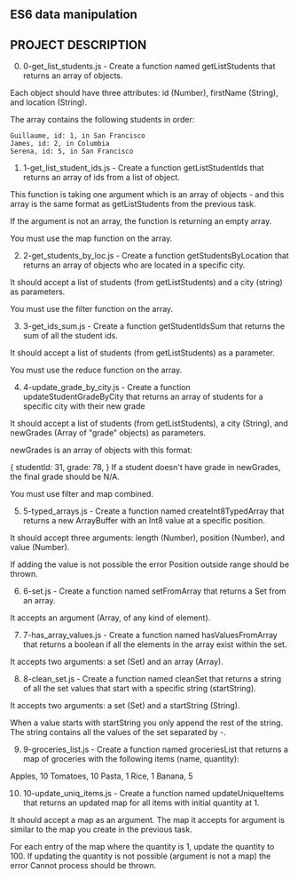 ## ES6 data manipulation

## PROJECT DESCRIPTION

0. 0-get_list_students.js - Create a function named getListStudents that returns an array of objects.

Each object should have three attributes: id (Number), firstName (String), and location (String).

The array contains the following students in order:

    Guillaume, id: 1, in San Francisco
    James, id: 2, in Columbia
    Serena, id: 5, in San Francisco

1. 1-get_list_student_ids.js - Create a function getListStudentIds that returns an array of ids from a list of object.

This function is taking one argument which is an array of objects - and this array is the same format as getListStudents from the previous task.

If the argument is not an array, the function is returning an empty array.

You must use the map function on the array.

2. 2-get_students_by_loc.js - Create a function getStudentsByLocation that returns an array of objects who are located in a specific city.

It should accept a list of students (from getListStudents) and a city (string) as parameters.

You must use the filter function on the array.

3. 3-get_ids_sum.js - Create a function getStudentIdsSum that returns the sum of all the student ids.

It should accept a list of students (from getListStudents) as a parameter.

You must use the reduce function on the array.

4. 4-update_grade_by_city.js - Create a function updateStudentGradeByCity that returns an array of students for a specific city with their new grade

It should accept a list of students (from getListStudents), a city (String), and newGrades (Array of \"grade\" objects) as parameters.

newGrades is an array of objects with this format:

  {
      studentId: 31,
      grade: 78,
  }
If a student doesn\'t have grade in newGrades, the final grade should be N/A.

You must use filter and map combined.

5. 5-typed_arrays.js - Create a function named createInt8TypedArray that returns a new ArrayBuffer with an Int8 value at a specific position.

It should accept three arguments: length (Number), position (Number), and value (Number).

If adding the value is not possible the error Position outside range should be thrown.

6. 6-set.js - Create a function named setFromArray that returns a Set from an array.

It accepts an argument (Array, of any kind of element).

7. 7-has_array_values.js - Create a function named hasValuesFromArray that returns a boolean if all the elements in the array exist within the set.

It accepts two arguments: a set (Set) and an array (Array).

8. 8-clean_set.js - Create a function named cleanSet that returns a string of all the set values that start with a specific string (startString).

It accepts two arguments: a set (Set) and a startString (String).

When a value starts with startString you only append the rest of the string. The string contains all the values of the set separated by -.

9. 9-groceries_list.js - Create a function named groceriesList that returns a map of groceries with the following items (name, quantity):

Apples, 10
Tomatoes, 10
Pasta, 1
Rice, 1
Banana, 5

10. 10-update_uniq_items.js - Create a function named updateUniqueItems that returns an updated map for all items with initial quantity at 1.

It should accept a map as an argument. The map it accepts for argument is similar to the map you create in the previous task.

For each entry of the map where the quantity is 1, update the quantity to 100. If updating the quantity is not possible (argument is not a map) the error Cannot process should be thrown.